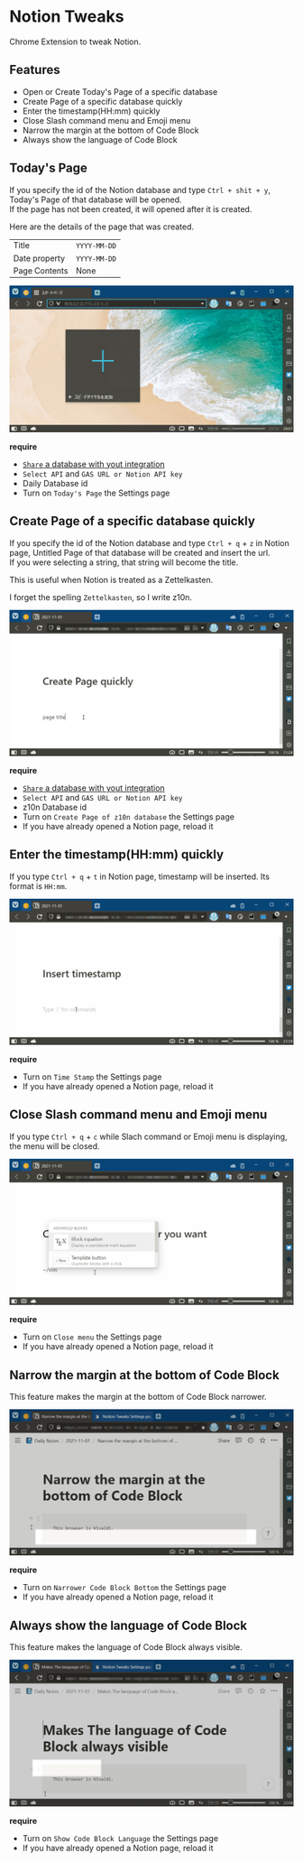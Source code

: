 # Notion Tweaks
Chrome Extension to tweak Notion.


## Features

+ Open or Create Today's Page of a specific database
+ Create Page of a specific database quickly
+ Enter the timestamp(HH:mm) quickly
+ Close Slash command menu and Emoji menu
+ Narrow the margin at the bottom of Code Block
+ Always show the language of Code Block


## Today's Page
If you specify the id of the Notion database and type `Ctrl + shit + y`,
Today's Page of that database will be opened.  
If the page has not been created, it will opened after it is created.  

Here are the details of the page that was created.

|               |              |
|---------------|--------------|
| Title         | `YYYY-MM-DD` |
| Date property | `YYYY-MM-DD` |
| Page Contents | None         |

![onTodayPage](./imgs/onTodayPage.gif)

**require**

+ [`Share` a database with yout integration](https://developers.notion.com/docs)
+ `Select API` and `GAS URL or Notion API key`
+ Daily Database id
+ Turn on `Today's Page` the Settings page


## Create Page of a specific database quickly
If you specify the id of the Notion database and type `Ctrl + q` + `z` in Notion page,
Untitled Page of that database will be created and insert the url.  
If you were selecting a string, that string will become the title.  

This is useful when Notion is treated as a Zettelkasten.  

I forget the spelling `Zettelkasten`, so I write z10n.  

![onCreateZ10n](./imgs/onCreateZ10n.gif)

**require**

+ [`Share` a database with yout integration](https://developers.notion.com/docs)
+ `Select API` and `GAS URL or Notion API key`
+ z10n Database id
+ Turn on `Create Page of z10n database` the Settings page
+ If you have already opened a Notion page, reload it


## Enter the timestamp(HH:mm) quickly
If you type `Ctrl + q` + `t` in Notion page,
timestamp will be inserted. Its format is `HH:mm`.  

![onTimeStamp](./imgs/onTimeStamp.gif)

**require**
+ Turn on `Time Stamp` the Settings page
+ If you have already opened a Notion page, reload it


## Close Slash command menu and Emoji menu
If you type `Ctrl + q` + `c` while Slach command or Emoji menu is displaying,
the menu will be closed.  

![onCloseMenu](./imgs/onCloseMenu.gif)

**require**
+ Turn on `Close menu` the Settings page
+ If you have already opened a Notion page, reload it


## Narrow the margin at the bottom of Code Block
This feature makes the margin at the bottom of Code Block narrower.  

![NarrowerCodeBlockBottom](./imgs/NarrowerCodeBlockBottom.gif)

**require**
+ Turn on `Narrower Code Block Bottom` the Settings page
+ If you have already opened a Notion page, reload it


## Always show the language of Code Block
This feature makes the language of Code Block always visible.  

![ShowCodeBlockLanguage](./imgs/ShowCodeBlockLanguage.gif)

**require**
+ Turn on `Show Code Block Language` the Settings page
+ If you have already opened a Notion page, reload it

